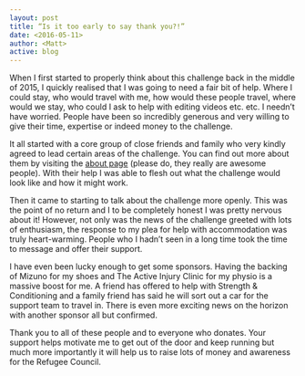 ```yaml
---
layout: post
title: “Is it too early to say thank you?!”
date: <2016-05-11>
author: <Matt>
active: blog
---
```


When I first started to properly think about this challenge back in the middle of 2015, I quickly realised that I was going to need a fair bit of help. Where I could stay, who would travel with me, how would these people travel, where would we stay, who could I ask to help with editing videos etc. etc. I needn’t have worried. People have been so incredibly generous and very willing to give their time, expertise or indeed money to the challenge.

It all started with a core group of close friends and family who very kindly agreed to lead certain areas of the challenge. You can find out more about them by visiting the [about page](http://www.runningforrefugees.co.uk/about/) (please do, they really are awesome people). With their help I was able to flesh out what the challenge would look like and how it might work.

Then it came to starting to talk about the challenge more openly. This was the point of no return and I to be completely honest I was pretty nervous about it! However, not only was the news of the challenge greeted with lots of enthusiasm, the response to my plea for help with accommodation was truly heart-warming. People who I hadn’t seen in a long time took the time to message and offer their support. 

I have even been lucky enough to get some sponsors. Having the backing of Mizuno for my shoes and The Active Injury Clinic for my physio is a massive boost for me. A friend has offered to help with Strength & Conditioning and a family friend has said he will sort out a car for the support team to travel in. There is even more exciting news on the horizon with another sponsor all but confirmed. 

Thank you to all of these people and to everyone who donates. Your support helps motivate me to get out of the door and keep running but much more importantly it will help us to raise lots of money and awareness for the Refugee Council. 
